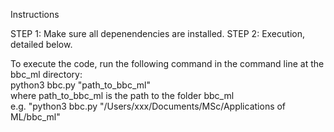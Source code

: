 Instructions

STEP 1: Make sure all depenendencies are installed.
STEP 2: Execution, detailed below.

To execute the code, run the following command in the command line at the bbc_ml directory:
<br>
        python3 bbc.py "path_to_bbc_ml"
        <br>
where path_to_bbc_ml is the path to the folder bbc_ml
<br>
e.g. "python3 bbc.py "/Users/xxx/Documents/MSc/Applications of ML/bbc_ml"
